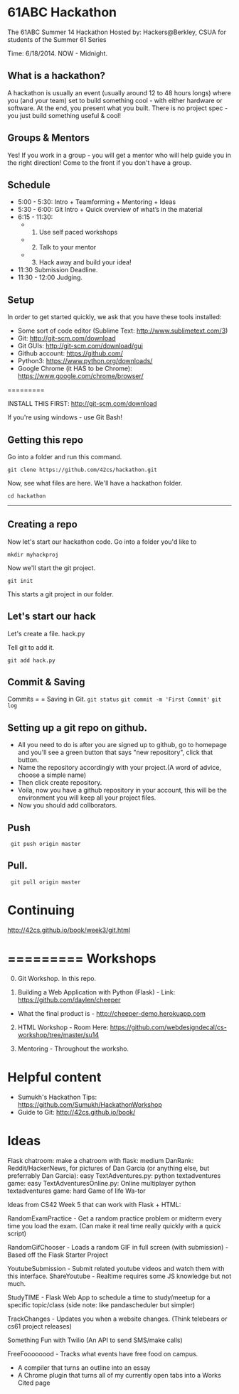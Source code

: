 61ABC Hackathon 
=========

The 61ABC Summer 14 Hackathon Hosted by: Hackers@Berkley, CSUA for students of the Summer 61 Series

Time: 6/18/2014. NOW - Midnight. 

What is a hackathon?
------------------
A hackathon is usually an event (usually around 12 to 48 hours longs) where you (and your team) set to build something cool - with either hardware or software. At the end, you present what you built. There is no project spec - you just build something useful & cool! 

Groups & Mentors
------------------
Yes! If you work in a group - you will get a mentor who will help guide you in the right direction!
Come to the front if you don't have a group. 

Schedule 
------------------
- 5:00 - 5:30: Intro + Teamforming + Mentoring + Ideas 
- 5:30 - 6:00: Git Intro + Quick overview of what’s in the material 
- 6:15 - 11:30: 
  -  1. Use self paced workshops
  -  2. Talk to your mentor
  -  3. Hack away and build your idea! 
- 11:30 Submission Deadline. 
- 11:30 - 12:00 Judging. 

Setup
------------------
In order to get started quickly, we ask that you have these tools installed:
- Some sort of code editor (Sublime Text: http://www.sublimetext.com/3) 
- Git: http://git-scm.com/download
- Git GUIs: http://git-scm.com/download/gui
- Github account: https://github.com/
- Python3: https://www.python.org/downloads/
- Google Chrome (it HAS to be Chrome): https://www.google.com/chrome/browser/

=========

INSTALL THIS FIRST: http://git-scm.com/download

If you're using windows - use Git Bash! 

Getting this repo
-----------------
Go into a folder and run this command. 

`git clone https://github.com/42cs/hackathon.git`

Now, see what files are here. We'll have a hackathon folder. 

`cd hackathon`

-----

Creating a repo
-------------------
Now let's start our hackathon code. 
Go into a folder you'd like to 

`mkdir myhackproj`

Now we'll start the git project. 

`git init`

This starts a git project in our folder. 

Let's start our hack
-------

Let's create a file. hack.py 

Tell git to add it. 

`git add hack.py`

Commit & Saving
--------
Commits = = Saving in Git. 
`git status`
`git commit -m 'First Commit'` 
`git log`



Setting up a git repo on github. 
---------

- All you need to do is after you are signed up to github, go to homepage and you'll see a green button that says "new repository", click that button.
- Name the repository accordingly with your project.(A word of advice, choose a simple name)
- Then click create repository.
- Voila, now you have a github repository in your account, this will be the environment you will keep all your project files.
- Now you should add collborators. 

Push
-----
` git push origin master` 

Pull. 
-----

` git pull origin master`


Continuing
===========
http://42cs.github.io/book/week3/git.html

=========
Workshops
=========

0. Git Workshop.  In this repo. 

1. Building a Web Application with Python (Flask) - Link: https://github.com/daylen/cheeper
  - What the final product is - http://cheeper-demo.herokuapp.com

2. HTML Workshop - Room Here: https://github.com/webdesigndecal/cs-workshop/tree/master/su14

3. Mentoring - Throughout the worksho. 



Helpful content
================

- Sumukh's Hackathon Tips: https://github.com/Sumukh/HackathonWorkshop
- Guide to Git: http://42cs.github.io/book/

Ideas
===========
Flask chatroom: make a chatroom with flask: medium
DanRank: Reddit/HackerNews, for pictures of Dan Garcia (or anything else, but preferrably Dan Garcia): easy
TextAdventures.py: python textadventures game: easy
TextAdventuresOnline.py: Online multiplayer python textadventures game: hard
Game of life
Wa-tor

Ideas from CS42 Week 5 that can work with Flask + HTML:
 
RandomExamPractice - Get a random practice problem or midterm every time you load the exam. (Can make it real time really quickly with a quick script) 

RandomGifChooser - Loads a random GIF in full screen (with submission) - Based off the Flask Starter Project

YoutubeSubmission - Submit related youtube videos and watch them with this interface. 
ShareYoutube - Realtime requires some JS knowledge but not much. 

StudyTIME - Flask Web App to schedule a time to study/meetup for a specific topic/class
(side note: like pandascheduler but simpler) 

TrackChanges - Updates you when a website changes. (Think telebears or cs61 project releases) 

Something Fun with Twilio (An API to send SMS/make calls) 

FreeFoooooood - Tracks what events have free food on campus. 

- A compiler that turns an outline into an essay
- A Chrome plugin that turns all of my currently open tabs into a Works Cited page

